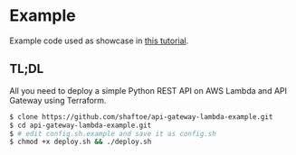 # Example

Example code used as showcase in [this tutorial][blogpost].

## TL;DL

All you need to deploy a simple Python REST API on AWS Lambda and API Gateway using Terraform.

```bash
$ clone https://github.com/shaftoe/api-gateway-lambda-example.git
$ cd api-gateway-lambda-example.git
$ # edit config.sh.example and save it as config.sh
$ chmod +x deploy.sh && ./deploy.sh
```

[blogpost]: https://a.l3x.in/2018/07/25/lambda-api-custom-domain-tutorial.html
